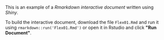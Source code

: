 This is an example of a *Rmarkdown interactive document* written using *Shiny*. 

To build the interactive document, download the file `Flex01.Rmd` and run it using `rmarkdown::run('Flex01.Rmd')` or open it in Rstudio and click **"Run Document"**.
